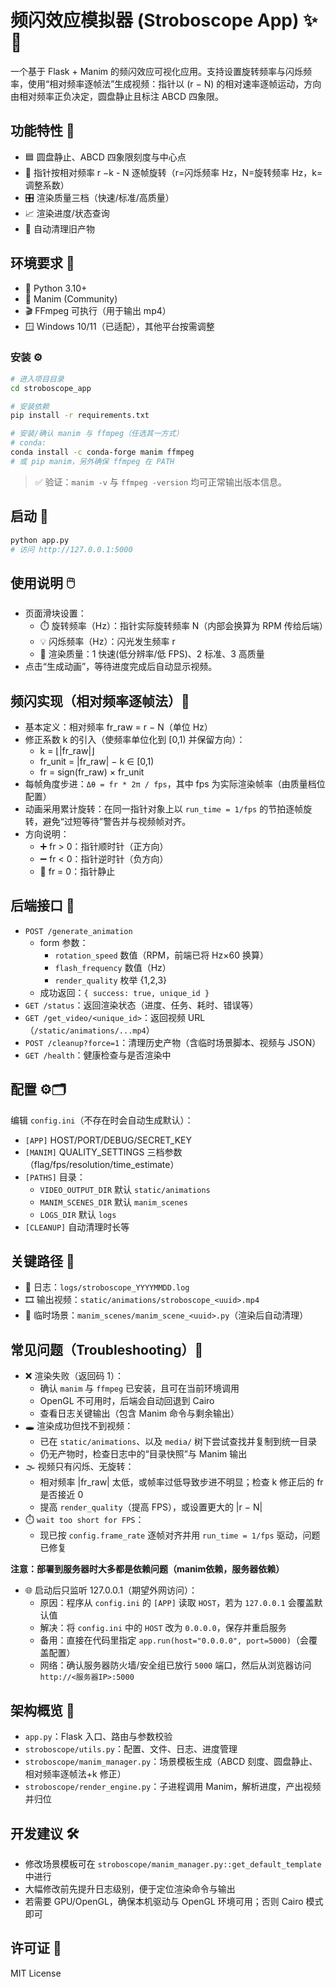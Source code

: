 # 频闪效应模拟器 (Stroboscope App) ✨🔦

一个基于 Flask + Manim 的频闪效应可视化应用。支持设置旋转频率与闪烁频率，使用“相对频率逐帧法”生成视频：指针以 (r − N) 的相对速率逐帧运动，方向由相对频率正负决定，圆盘静止且标注 ABCD 四象限。

## 功能特性 🌟
- 🟦 圆盘静止、ABCD 四象限刻度与中心点
- 🔁 指针按相对频率 r −k - N 逐帧旋转（r=闪烁频率 Hz，N=旋转频率 Hz，k=调整系数）
- 🎛️ 渲染质量三档（快速/标准/高质量）
- 📈 渲染进度/状态查询
- 🧹 自动清理旧产物

## 环境要求 🧰
- 🐍 Python 3.10+
- 🧮 Manim (Community)
- 🎬 FFmpeg 可执行（用于输出 mp4）
- 🪟 Windows 10/11（已适配），其他平台按需调整

### 安装 ⚙️
```bash
# 进入项目目录
cd stroboscope_app

# 安装依赖
pip install -r requirements.txt

# 安装/确认 manim 与 ffmpeg（任选其一方式）
# conda:
conda install -c conda-forge manim ffmpeg
# 或 pip manim，另外确保 ffmpeg 在 PATH
```

> ✅ 验证：`manim -v` 与 `ffmpeg -version` 均可正常输出版本信息。

## 启动 🚀
```bash
python app.py
# 访问 http://127.0.0.1:5000
```

## 使用说明 🖱️
- 页面滑块设置：
  - ⏱️ 旋转频率（Hz）：指针实际旋转频率 N（内部会换算为 RPM 传给后端）
  - 💡 闪烁频率（Hz）：闪光发生频率 r
  - 🧩 渲染质量：1 快速(低分辨率/低 FPS)、2 标准、3 高质量
- 点击“生成动画”，等待进度完成后自动显示视频。

## 频闪实现（相对频率逐帧法）🧠
- 基本定义：相对频率 fr_raw = r − N（单位 Hz）
- 修正系数 k 的引入（使频率单位化到 [0,1) 并保留方向）：
  - k = ⌊|fr_raw|⌋
  - fr_unit = |fr_raw| − k ∈ [0,1)
  - fr = sign(fr_raw) × fr_unit
- 每帧角度步进：`Δθ = fr * 2π / fps`，其中 fps 为实际渲染帧率（由质量档位配置）
- 动画采用累计旋转：在同一指针对象上以 `run_time = 1/fps` 的节拍逐帧旋转，避免“过短等待”警告并与视频帧对齐。
- 方向说明：
  - ➕ fr > 0：指针顺时针（正方向）
  - ➖ fr < 0：指针逆时针（负方向）
  - 🟰 fr = 0：指针静止

## 后端接口 🔌
- `POST /generate_animation`
  - form 参数：
    - `rotation_speed` 数值（RPM，前端已将 Hz×60 换算）
    - `flash_frequency` 数值（Hz）
    - `render_quality` 枚举 {1,2,3}
  - 成功返回：`{ success: true, unique_id }`
- `GET /status`：返回渲染状态（进度、任务、耗时、错误等）
- `GET /get_video/<unique_id>`：返回视频 URL（`/static/animations/...mp4`）
- `POST /cleanup?force=1`：清理历史产物（含临时场景脚本、视频与 JSON）
- `GET /health`：健康检查与是否渲染中

## 配置 ⚙️🗂️
编辑 `config.ini`（不存在时会自动生成默认）：
- `[APP]` HOST/PORT/DEBUG/SECRET_KEY
- `[MANIM]` QUALITY_SETTINGS 三档参数（flag/fps/resolution/time_estimate）
- `[PATHS]` 目录：
  - `VIDEO_OUTPUT_DIR` 默认 `static/animations`
  - `MANIM_SCENES_DIR` 默认 `manim_scenes`
  - `LOGS_DIR` 默认 `logs`
- `[CLEANUP]` 自动清理时长等

## 关键路径 📁
- 📝 日志：`logs/stroboscope_YYYYMMDD.log`
- 🎞️ 输出视频：`static/animations/stroboscope_<uuid>.mp4`
- 🧾 临时场景：`manim_scenes/manim_scene_<uuid>.py`（渲染后自动清理）

## 常见问题（Troubleshooting）🧯
- ❌ 渲染失败（返回码 1）：
  - 确认 `manim` 与 `ffmpeg` 已安装，且可在当前环境调用
  - OpenGL 不可用时，后端会自动回退到 Cairo
  - 查看日志关键输出（包含 Manim 命令与剩余输出）
- 🕳️ 渲染成功但找不到视频：
  - 已在 `static/animations`、以及 `media/` 树下尝试查找并复制到统一目录
  - 仍无产物时，检查日志中的“目录快照”与 Manim 输出
- 🌫️ 视频只有闪烁、无旋转：
  - 相对频率 |fr_raw| 太低，或帧率过低导致步进不明显；检查 k 修正后的 fr 是否接近 0
  - 提高 `render_quality`（提高 FPS），或设置更大的 |r − N|
- ⏱️ `wait too short for FPS`：
  - 现已按 `config.frame_rate` 逐帧对齐并用 `run_time = 1/fps` 驱动，问题已修复

**注意：部署到服务器时大多都是依赖问题（manim依赖，服务器依赖）**
- 🌐 启动后只监听 127.0.0.1（期望外网访问）：
  - 原因：程序从 `config.ini` 的 `[APP]` 读取 `HOST`，若为 `127.0.0.1` 会覆盖默认值
  - 解决：将 `config.ini` 中的 `HOST` 改为 `0.0.0.0`，保存并重启服务
  - 备用：直接在代码里指定 `app.run(host="0.0.0.0", port=5000)`（会覆盖配置）
  - 网络：确认服务器防火墙/安全组已放行 `5000` 端口，然后从浏览器访问 `http://<服务器IP>:5000`

## 架构概览 🧭
- `app.py`：Flask 入口、路由与参数校验
- `stroboscope/utils.py`：配置、文件、日志、进度管理
- `stroboscope/manim_manager.py`：场景模板生成（ABCD 刻度、圆盘静止、相对频率逐帧法+k 修正）
- `stroboscope/render_engine.py`：子进程调用 Manim，解析进度，产出视频并归位

## 开发建议 🛠️
- 修改场景模板可在 `stroboscope/manim_manager.py::get_default_template` 中进行
- 大幅修改前先提升日志级别，便于定位渲染命令与输出
- 若需要 GPU/OpenGL，确保本机驱动与 OpenGL 环境可用；否则 Cairo 模式即可

## 许可证 📄
MIT License
